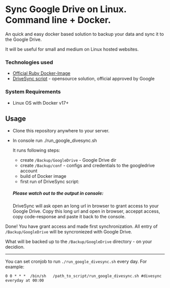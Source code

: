 # Sync Google Drive on Linux. Command line + Docker.
An quick and easy docker based solution to backup your data and sync it to the Google Drive.

It will be useful for small and medium on Linux hosted websites.

### Technologies used
* [Official Ruby Docker-Image](https://hub.docker.com/_/ruby)
* [DriveSync script](https://github.com/MStadlmeier/drivesync) - opensource solution, official approved by Google

### System Requirements
* Linux OS with Docker v17+

## Usage
* Clone this repository anywhere to your server.
* In console run ./run_google_divesync.sh

   It runs following steps:
   * create `/Backup/GoogleDrive` - Google Drive dir
   * create `/Backup/conf` - configs and credentials to the googledrive account
   * build of Docker image
   * first run of DriveSync script:
   
   ##### Please watch out to the output in console:
   DriveSync will ask open an long url in browser to grant access to your Google Drive. Copy this long url and open in browser, acceppt access, copy code-response and paste it back to the console.

Done! You have grant access and made first synchronization. All entry of `/Backup/GoogleDrive` will be syncroniezed with Google Drive.

What will be backed up to the `/Backup/GoogleDrive` directory - on your decidion.
 
---   
You can set cronjob to run `./run_google_divesync.sh` every day. For example:
```
0 0 * * *  /bin/sh   /path_to_script/run_google_divesync.sh #divesync everyday at 00:00
```
